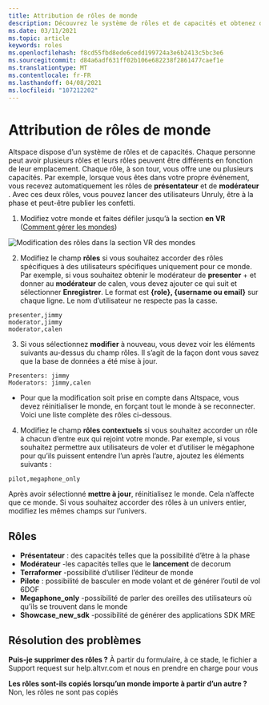 ```yaml
---
title: Attribution de rôles de monde
description: Découvrez le système de rôles et de capacités et obtenez des instructions pas à pas pour donner aux utilisateurs des rôles dans vos mondes AltspaceVR.
ms.date: 03/11/2021
ms.topic: article
keywords: roles
ms.openlocfilehash: f8cd55fbd8ede6cedd199724a3e6b2413c5bc3e6
ms.sourcegitcommit: d84a6adf631ff02b106e682238f2861477caef1e
ms.translationtype: MT
ms.contentlocale: fr-FR
ms.lasthandoff: 04/08/2021
ms.locfileid: "107212202"
---
```

# <a name="granting-world-roles"></a>Attribution de rôles de monde

Altspace dispose d’un système de rôles et de capacités. Chaque personne peut avoir plusieurs rôles et leurs rôles peuvent être différents en fonction de leur emplacement. Chaque rôle, à son tour, vous offre une ou plusieurs capacités. Par exemple, lorsque vous êtes dans votre propre événement, vous recevez automatiquement les rôles de **présentateur** et de **modérateur** . Avec ces deux rôles, vous pouvez lancer des utilisateurs Unruly, être à la phase et peut-être publier les confetti. 

1. Modifiez votre monde et faites défiler jusqu’à la section **en VR** ([Comment gérer les mondes](managing-worlds.md))

![Modification des rôles dans la section VR des mondes](images/granting-roles.png)

2. Modifiez le champ **rôles** si vous souhaitez accorder des rôles spécifiques à des utilisateurs spécifiques uniquement pour ce monde. Par exemple, si vous souhaitez obtenir le modérateur de **presenter**  +   et donner au **modérateur** de calen, vous devez ajouter ce qui suit et sélectionner **Enregistrer**. Le format est **{role}, {username ou email}** sur chaque ligne. Le nom d’utilisateur ne respecte pas la casse. 

```
presenter,jimmy
moderator,jimmy
moderator,calen
```

3. Si vous sélectionnez **modifier** à nouveau, vous devez voir les éléments suivants au-dessus du champ rôles. Il s’agit de la façon dont vous savez que la base de données a été mise à jour.

```
Presenters: jimmy
Moderators: jimmy,calen
```

* Pour que la modification soit prise en compte dans Altspace, vous devez réinitialiser le monde, en forçant tout le monde à se reconnecter. Voici une liste complète des rôles ci-dessous.

4. Modifiez le champ **rôles contextuels** si vous souhaitez accorder un rôle à chacun d’entre eux qui rejoint votre monde. Par exemple, si vous souhaitez permettre aux utilisateurs de voler et d’utiliser le mégaphone pour qu’ils puissent entendre l’un après l’autre, ajoutez les éléments suivants :

```
pilot,megaphone_only
```

Après avoir sélectionné **mettre à jour**, réinitialisez le monde. Cela n’affecte que ce monde. Si vous souhaitez accorder des rôles à un univers entier, modifiez les mêmes champs sur l’univers. 

## <a name="roles"></a>Rôles 

* **Présentateur** : des capacités telles que la possibilité d’être à la phase
* **Modérateur** -les capacités telles que le **lancement** de decorum
* **Terraformer** -possibilité d’utiliser l’éditeur de monde
* **Pilote** : possibilité de basculer en mode volant et de générer l’outil de vol 6DOF
* **Megaphone_only** -possibilité de parler des oreilles des utilisateurs où qu’ils se trouvent dans le monde
* **Showcase_new_sdk** -possibilité de générer des applications SDK MRE

## <a name="troubleshooting"></a>Résolution des problèmes

**Puis-je supprimer des rôles ?**
À partir du formulaire, à ce stade, le fichier a Support request sur help.altvr.com et nous en prendre en charge pour vous

**Les rôles sont-ils copiés lorsqu’un monde importe à partir d’un autre ?**
Non, les rôles ne sont pas copiés